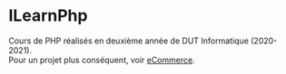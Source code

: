# ILearnPhp

Cours de PHP réalisés en deuxième année de DUT Informatique (2020-2021).  
Pour un projet plus conséquent, voir [eCommerce](https://github.com/tom-sartori/eCommerce). 
